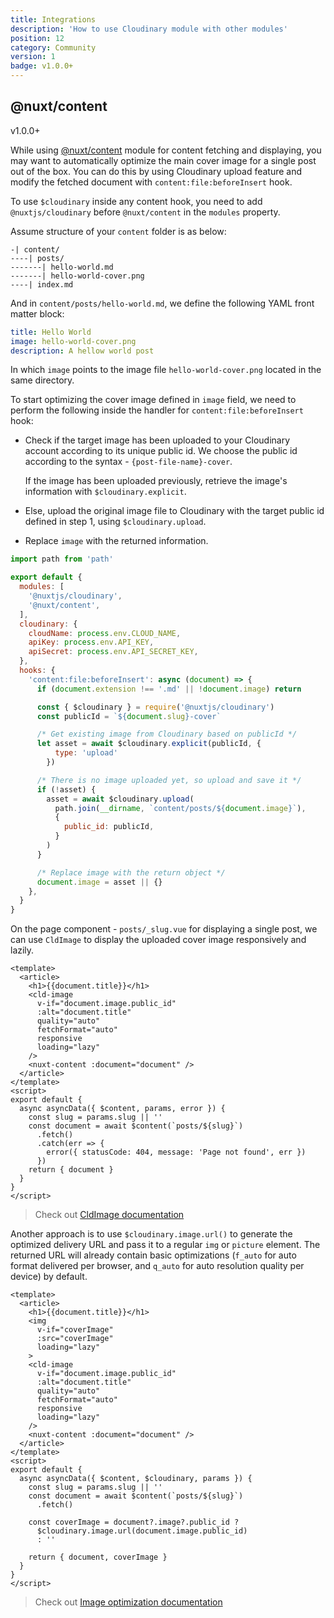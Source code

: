 ```yaml
---
title: Integrations
description: 'How to use Cloudinary module with other modules'
position: 12
category: Community
version: 1
badge: v1.0.0+
---
```


## @nuxt/content

<badge>v1.0.0+</badge>

While using [@nuxt/content](https://content.nuxtjs.org/) module for content fetching and displaying, you may want to automatically optimize the main cover image for a single post out of the box. You can do this by using Cloudinary upload feature and modify the fetched document with `content:file:beforeInsert` hook.

<alert type="info">

To use `$cloudinary` inside any content hook, you need to add `@nuxtjs/cloudinary` before `@nuxt/content` in the `modules` property.

</alert>

Assume structure of your `content` folder is as below:

```
-| content/
----| posts/
-------| hello-world.md
-------| hello-world-cover.png
----| index.md
```

And in `content/posts/hello-world.md`, we define the following YAML front matter block:

```yaml
title: Hello World
image: hello-world-cover.png
description: A hellow world post
```

In which `image` points to the image file `hello-world-cover.png` located in the same directory.

To start optimizing the cover image defined in `image` field, we need to perform the following inside the handler for `content:file:beforeInsert` hook:

* Check if the target image has been uploaded to your Cloudinary account according to its unique public id. We choose the public id according to the syntax - `{post-file-name}-cover`.

  If the image has been uploaded previously, retrieve the image's information with `$cloudinary.explicit`.

* Else, upload the original image file to Cloudinary with the target public id defined in step 1, using `$cloudinary.upload`.
* Replace `image` with the returned information.

```js
import path from 'path'

export default {
  modules: [
    '@nuxtjs/cloudinary',
    '@nuxt/content',
  ],
  cloudinary: {
    cloudName: process.env.CLOUD_NAME,
    apiKey: process.env.API_KEY,
    apiSecret: process.env.API_SECRET_KEY,
  },
  hooks: {
    'content:file:beforeInsert': async (document) => {
      if (document.extension !== '.md' || !document.image) return

      const { $cloudinary } = require('@nuxtjs/cloudinary')
      const publicId = `${document.slug}-cover`

      /* Get existing image from Cloudinary based on publicId */
      let asset = await $cloudinary.explicit(publicId, {
          type: 'upload'
        })

      /* There is no image uploaded yet, so upload and save it */
      if (!asset) {
        asset = await $cloudinary.upload(
          path.join(__dirname, `content/posts/${document.image}`),
          {
            public_id: publicId,
          }
        )
      }

      /* Replace image with the return object */
      document.image = asset || {}
    },
  }
}

```

On the page component - `posts/_slug.vue` for displaying a single post, we can use `CldImage` to display the uploaded cover image responsively and lazily.

```vue
<template>
  <article>
    <h1>{{document.title}}</h1>
    <cld-image
      v-if="document.image.public_id"
      :alt="document.title"
      quality="auto"
      fetchFormat="auto"
      responsive
      loading="lazy"
    />
    <nuxt-content :document="document" />
  </article>
</template>
<script>
export default {
  async asyncData({ $content, params, error }) {
    const slug = params.slug || ''
    const document = await $content(`posts/${slug}`)
      .fetch()
      .catch(err => {
        error({ statusCode: 404, message: 'Page not found', err })
      })
    return { document }
  }
}
</script>
```

> Check out [CldImage documentation](/usage/vue-components#cldimage)

Another approach is to use `$cloudinary.image.url()` to generate the optimized delivery URL and pass it to a regular `img` or `picture` element. The returned URL will already contain basic optimizations (`f_auto` for auto format delivered per browser, and `q_auto` for auto resolution quality per device) by default.

```vue
<template>
  <article>
    <h1>{{document.title}}</h1>
    <img
      v-if="coverImage"
      :src="coverImage"
      loading="lazy"
    >
    <cld-image
      v-if="document.image.public_id"
      :alt="document.title"
      quality="auto"
      fetchFormat="auto"
      responsive
      loading="lazy"
    />
    <nuxt-content :document="document" />
  </article>
</template>
<script>
export default {
  async asyncData({ $content, $cloudinary, params }) {
    const slug = params.slug || ''
    const document = await $content(`posts/${slug}`)
      .fetch()

    const coverImage = document?.image?.public_id ?
      $cloudinary.image.url(document.image.public_id)
      : ''

    return { document, coverImage }
  }
}
</script>

```

> Check out [Image optimization documentation](/usage/optimize-image)
